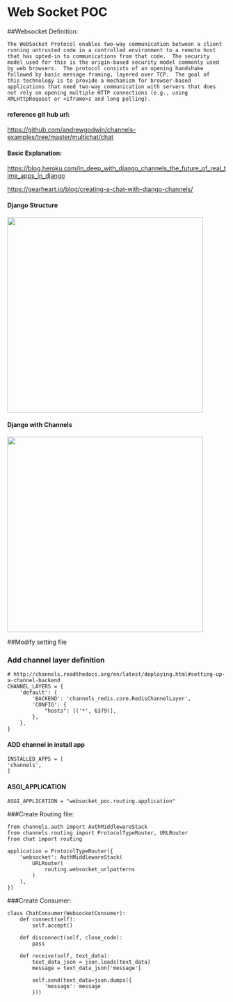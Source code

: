 # Web Socket POC
##Websocket Definition:
```
The WebSocket Protocol enables two-way communication between a client
running untrusted code in a controlled environment to a remote host
that has opted-in to communications from that code.  The security
model used for this is the origin-based security model commonly used
by web browsers.  The protocol consists of an opening handshake
followed by basic message framing, layered over TCP.  The goal of
this technology is to provide a mechanism for browser-based
applications that need two-way communication with servers that does
not rely on opening multiple HTTP connections (e.g., using
XMLHttpRequest or <iframe>s and long polling).
```
#### reference git hub url: 
https://github.com/andrewgodwin/channels-examples/tree/master/multichat/chat 

#### Basic Explanation:
https://blog.heroku.com/in_deep_with_django_channels_the_future_of_real_time_apps_in_django

https://gearheart.io/blog/creating-a-chat-with-django-channels/

#### Django Structure
<img src="https://heroku-blog-files.s3.amazonaws.com/posts/1473343845-django-asgi-websockets.png" width="450">

#### Django with Channels
<img src="https://heroku-blog-files.s3.amazonaws.com/posts/1473343845-django-wsgi.png" width="450">

##Modify setting file
### Add channel layer definition
```
# http://channels.readthedocs.org/en/latest/deploying.html#setting-up-a-channel-backend
CHANNEL_LAYERS = {
    'default': {
        'BACKEND': 'channels_redis.core.RedisChannelLayer',
        'CONFIG': {
            "hosts": [('*', 6379)],
        },
    },
}
```

#### ADD channel in install app
```
INSTALLED_APPS = [
'channels',
]
```
#### ASGI_APPLICATION
```
ASGI_APPLICATION = "websocket_poc.routing.application"
```

###Create Routing file:
```
from channels.auth import AuthMiddlewareStack
from channels.routing import ProtocolTypeRouter, URLRouter
from chat import routing

application = ProtocolTypeRouter({
    'websocket': AuthMiddlewareStack(
        URLRouter(
            routing.websocket_urlpatterns
        )
    ),
})
```

###Create Consumer:
```
class ChatConsumer(WebsocketConsumer):
    def connect(self):
        self.accept()

    def disconnect(self, close_code):
        pass

    def receive(self, text_data):
        text_data_json = json.loads(text_data)
        message = text_data_json['message']

        self.send(text_data=json.dumps({
            'message': message
        }))
``` 
